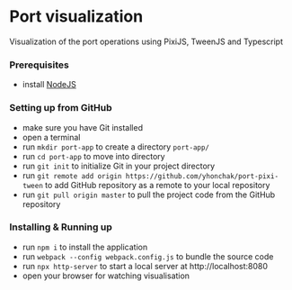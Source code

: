 # Port visualization
Visualization of the port operations using PixiJS, TweenJS and Typescript

### Prerequisites
* install [NodeJS](https://node.js)

### Setting up from GitHub
* make sure you have Git installed
* open a terminal
* run `mkdir port-app` to create a directory `port-app/`
* run `cd port-app` to move into directory
* run `git init` to initialize Git in your project directory
* run `git remote add origin https://github.com/yhonchak/port-pixi-tween` to add GitHub repository as a remote to your local repository
* run `git pull origin master` to pull the project code from the GitHub repository

### Installing & Running up
* run `npm i` to install the application
* run `webpack --config webpack.config.js` to bundle the source code
* run `npx http-server` to start a local server at http://localhost:8080
* open your browser for watching visualisation
